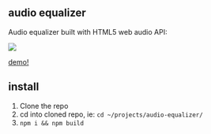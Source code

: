 ## audio equalizer

Audio equalizer built with HTML5 web audio API:

<a target='_blank' href='http://rickycodes.github.io/audio-equalizer/'><img src='http://i.imgur.com/QjZYm3h.gif' /></a>

<a target='_blank' href='http://rickycodes.github.io/audio-equalizer/'>demo!</a>

## install

1. Clone the repo
2. cd into cloned repo, ie: `cd ~/projects/audio-equalizer/`
3. `npm i && npm build`
